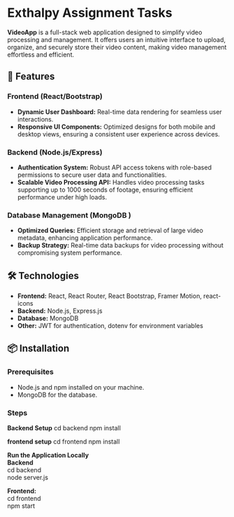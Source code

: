 # Exthalpy Assignment Tasks

**VideoApp** is a full-stack web application designed to simplify video processing and management. It offers users an intuitive interface to upload, organize, and securely store their video content, making video management effortless and efficient.

## 🚀 Features

### Frontend (React/Bootstrap)
- **Dynamic User Dashboard:** Real-time data rendering for seamless user interactions.
- **Responsive UI Components:** Optimized designs for both mobile and desktop views, ensuring a consistent user experience across devices.

### Backend (Node.js/Express)
- **Authentication System:** Robust API access tokens with role-based permissions to secure user data and functionalities.
- **Scalable Video Processing API:** Handles video processing tasks supporting up to 1000 seconds of footage, ensuring efficient performance under high loads.

### Database Management (MongoDB )
- **Optimized Queries:** Efficient storage and retrieval of large video metadata, enhancing application performance.
- **Backup Strategy:** Real-time data backups for video processing without compromising system performance.

## 🛠 Technologies

- **Frontend:** React, React Router, React Bootstrap, Framer Motion, react-icons
- **Backend:** Node.js, Express.js
- **Database:** MongoDB 
- **Other:** JWT for authentication, dotenv for environment variables

## 📦 Installation

### Prerequisites
- Node.js and npm installed on your machine.
- MongoDB for the database.

### Steps
**Backend Setup**
cd backend
npm install

**frontend setup**
cd frontend
npm install

**Run the Application Locally** <br>
**Backend** <br>
cd backend <br>
node server.js <br>

**Frontend:** <br>
cd frontend <br>
npm start <br>
